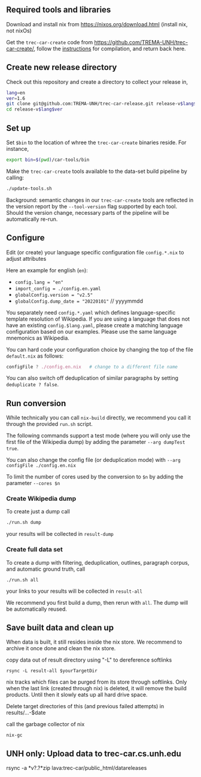 Required tools and libraries
-----------------------------

Download and install nix from <https://nixos.org/download.html> (install nix, not nixOs)

Get the `trec-car-create` code from <https://github.com/TREMA-UNH/trec-car-create/>, follow the [instructions](https://github.com/TREMA-UNH/trec-car-create/blob/main/README.mkd) for compilation, and return back here.


Create new release directory
----------------------------

Check out this repository and create a directory to collect your release in,
```bash
lang=en
ver=1.6
git clone git@github.com:TREMA-UNH/trec-car-release.git release-v$lang$ver
cd release-v$lang$ver
```

Set up
---------

Set `$bin` to the location of whree the `trec-car-create` binaries reside. For instance,
```bash
export bin=$(pwd)/car-tools/bin
```

Make the `trec-car-create` tools available to the data-set build pipeline by calling:

```bash
./update-tools.sh 
```

Background: semantic changes in our `trec-car-create` tools are reflected in the version report by the `--tool-version` flag supported by each tool. Should the version change, necessary parts of the pipeline will be automatically re-run.


Configure
---------

Edit (or create) your language specific configuration file `config.*.nix` to adjust attributes

Here an example for english (`en`):

* `config.lang = "en"`
* `import_config = ./config.en.yaml`
* `globalConfig.version = "v2.5"`
* `globalConfig.dump_date = "20220101"`  // yyyymmdd

You separately need `config.*.yaml` which defines language-specific template resolution of Wikipedia. If you are using a language that does not have an existing `config.$lang.yaml`, please create a matching language configuration based on our examples. Please use the same language mnemonics as Wikipedia.

You can hard code your configuration choice by changing the top of the file `default.nix` as follows:

```nix
configFile ? ./config.en.nix   # change to a different file name
```

You can also switch off deduplication of similar paragraphs by setting `deduplicate ? false`. 


Run conversion
--------------

While technically you can call `nix-build` directly, we recommend you call it through the provided `run.sh` script.

The following commands support a test mode (where you will only use the first file of the Wikipedia dump) by adding the parameter `--arg dumpTest true`.

You can also change the config file (or deduplication mode) with `--arg configFile ./config.en.nix`

To limit the number of cores used by the conversion to `$n` by adding the parameter `--cores $n` 


### Create Wikipedia dump

To  create just a dump call

```bash
./run.sh dump
```

your results will be collected in `result-dump`


### Create full data set

To create a dump with filtering, deduplication, outlines, paragraph corpus, and automatic ground truth, call

`./run.sh all`

your links to your results will be collected in  `result-all`


We recommend you first build a dump, then rerun with `all`. The dump will be automatically reused.



Save built data and clean up
-----------------------------


When data is built, it still resides inside the nix store. We recommend to archive it once done and clean the nix store.

copy data out of result directory using "-L" to dereference softlinks
```
rsync -L result-all $yourTargetDir
```

nix tracks which files can be purged from its store through softlinks. Only when the last link (created through nix) is deleted, it will remove the build products. Until then it slowly eats up all hard drive space.

Delete target directories of this (and previous failed attempts) in results/...-$date

call the garbage collector of nix

```
nix-gc
```


UNH only: Upload data to trec-car.cs.unh.edu
---------------------------------------------
rsync -a *v?.?*zip lava:trec-car/public_html/datareleases



